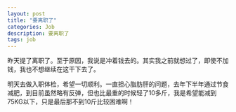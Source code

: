 ```yaml
---
layout: post
title: "要离职了"
categories: Job
description: 要离职了
tags: job
---
```

昨天提了离职了。至于原因，我说是冲着钱去的。其实我之前就想过了，即使不加钱，我也不想继续在这干下去了。

明天去做入职体检，希望一切顺利。一直担心脂肪肝的问题，去年下半年通过节食减肥，到目前虽然略有反弹，但也比最重的时候轻了10多斤，我是希望能减到75KG以下，只是最后那不到10斤比较困难啊！